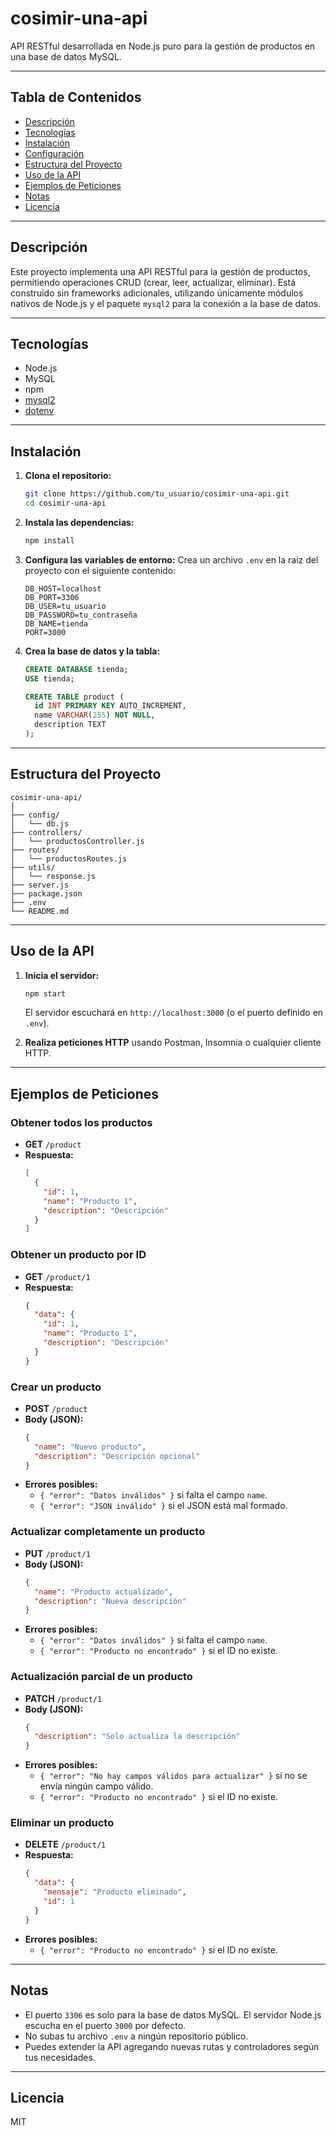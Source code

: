 # cosimir-una-api

API RESTful desarrollada en Node.js puro para la gestión de productos en una base de datos MySQL.

---

## Tabla de Contenidos

- [Descripción](#descripción)
- [Tecnologías](#tecnologías)
- [Instalación](#instalación)
- [Configuración](#configuración)
- [Estructura del Proyecto](#estructura-del-proyecto)
- [Uso de la API](#uso-de-la-api)
- [Ejemplos de Peticiones](#ejemplos-de-peticiones)
- [Notas](#notas)
- [Licencia](#licencia)

---

## Descripción

Este proyecto implementa una API RESTful para la gestión de productos, permitiendo operaciones CRUD (crear, leer, actualizar, eliminar). Está construido sin frameworks adicionales, utilizando únicamente módulos nativos de Node.js y el paquete `mysql2` para la conexión a la base de datos.

---

## Tecnologías

- Node.js
- MySQL
- npm
- [mysql2](https://www.npmjs.com/package/mysql2)
- [dotenv](https://www.npmjs.com/package/dotenv)

---

## Instalación

1. **Clona el repositorio:**

   ```sh
   git clone https://github.com/tu_usuario/cosimir-una-api.git
   cd cosimir-una-api
   ```

2. **Instala las dependencias:**

   ```sh
   npm install
   ```

3. **Configura las variables de entorno:**
   Crea un archivo `.env` en la raíz del proyecto con el siguiente contenido:

   ```
   DB_HOST=localhost
   DB_PORT=3306
   DB_USER=tu_usuario
   DB_PASSWORD=tu_contraseña
   DB_NAME=tienda
   PORT=3000
   ```

4. **Crea la base de datos y la tabla:**

   ```sql
   CREATE DATABASE tienda;
   USE tienda;

   CREATE TABLE product (
     id INT PRIMARY KEY AUTO_INCREMENT,
     name VARCHAR(255) NOT NULL,
     description TEXT
   );
   ```

---

## Estructura del Proyecto

```
cosimir-una-api/
│
├── config/
│   └── db.js
├── controllers/
│   └── productosController.js
├── routes/
│   └── productosRoutes.js
├── utils/
│   └── response.js
├── server.js
├── package.json
├── .env
└── README.md
```

---

## Uso de la API

1. **Inicia el servidor:**

   ```sh
   npm start
   ```

   El servidor escuchará en `http://localhost:3000` (o el puerto definido en `.env`).

2. **Realiza peticiones HTTP** usando Postman, Insomnia o cualquier cliente HTTP.

---

## Ejemplos de Peticiones

### Obtener todos los productos

- **GET** `/product`
- **Respuesta:**
  ```json
  [
    {
      "id": 1,
      "name": "Producto 1",
      "description": "Descripción"
    }
  ]
  ```

### Obtener un producto por ID

- **GET** `/product/1`
- **Respuesta:**
  ```json
  {
    "data": {
      "id": 1,
      "name": "Producto 1",
      "description": "Descripción"
    }
  }
  ```

### Crear un producto

- **POST** `/product`
- **Body (JSON):**
  ```json
  {
    "name": "Nuevo producto",
    "description": "Descripción opcional"
  }
  ```
- **Errores posibles:**
  - `{ "error": "Datos inválidos" }` si falta el campo `name`.
  - `{ "error": "JSON inválido" }` si el JSON está mal formado.

### Actualizar completamente un producto

- **PUT** `/product/1`
- **Body (JSON):**
  ```json
  {
    "name": "Producto actualizado",
    "description": "Nueva descripción"
  }
  ```
- **Errores posibles:**
  - `{ "error": "Datos inválidos" }` si falta el campo `name`.
  - `{ "error": "Producto no encontrado" }` si el ID no existe.

### Actualización parcial de un producto

- **PATCH** `/product/1`
- **Body (JSON):**
  ```json
  {
    "description": "Solo actualiza la descripción"
  }
  ```
- **Errores posibles:**
  - `{ "error": "No hay campos válidos para actualizar" }` si no se envía ningún campo válido.
  - `{ "error": "Producto no encontrado" }` si el ID no existe.

### Eliminar un producto

- **DELETE** `/product/1`
- **Respuesta:**
  ```json
  {
    "data": {
      "mensaje": "Producto eliminado",
      "id": 1
    }
  }
  ```
- **Errores posibles:**
  - `{ "error": "Producto no encontrado" }` si el ID no existe.

---

## Notas

- El puerto `3306` es solo para la base de datos MySQL. El servidor Node.js escucha en el puerto `3000` por defecto.
- No subas tu archivo `.env` a ningún repositorio público.
- Puedes extender la API agregando nuevas rutas y controladores según tus necesidades.

---

## Licencia

MIT
